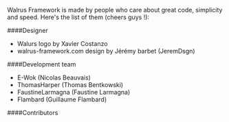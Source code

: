 Walrus Framework is made by people who care about great code, simplicity and speed. 
Here's the list of them (cheers guys !): 

####Designer
* Walurs logo by Xavier Costanzo
* walrus-framework.com design by Jérémy barbet (JeremDsgn)

####Development team
* E-Wok (Nicolas Beauvais)
* ThomasHarper (Thomas Bentkowski)
* FaustineLarmagna (Faustine Larmagna)
* Flambard (Guillaume Flambard)

####Contributors
